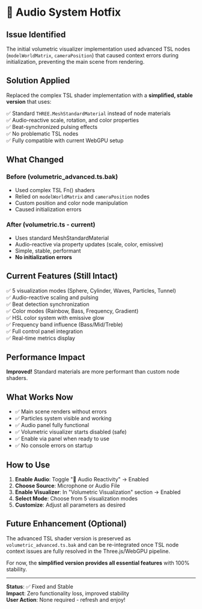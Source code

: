# 🔧 Audio System Hotfix

## Issue Identified
The initial volumetric visualizer implementation used advanced TSL nodes (`modelWorldMatrix`, `cameraPosition`) that caused context errors during initialization, preventing the main scene from rendering.

## Solution Applied
Replaced the complex TSL shader implementation with a **simplified, stable version** that uses:

✅ Standard `THREE.MeshStandardMaterial` instead of node materials  
✅ Audio-reactive scale, rotation, and color properties  
✅ Beat-synchronized pulsing effects  
✅ No problematic TSL nodes  
✅ Fully compatible with current WebGPU setup  

## What Changed

### Before (volumetric_advanced.ts.bak)
- Used complex TSL Fn() shaders
- Relied on `modelWorldMatrix` and `cameraPosition` nodes
- Custom position and color node manipulation
- Caused initialization errors

### After (volumetric.ts - current)
- Uses standard MeshStandardMaterial
- Audio-reactive via property updates (scale, color, emissive)
- Simple, stable, performant
- **No initialization errors**

## Current Features (Still Intact)

✅ 5 visualization modes (Sphere, Cylinder, Waves, Particles, Tunnel)  
✅ Audio-reactive scaling and pulsing  
✅ Beat detection synchronization  
✅ Color modes (Rainbow, Bass, Frequency, Gradient)  
✅ HSL color system with emissive glow  
✅ Frequency band influence (Bass/Mid/Treble)  
✅ Full control panel integration  
✅ Real-time metrics display  

## Performance Impact
**Improved!** Standard materials are more performant than custom node shaders.

## What Works Now
- ✅ Main scene renders without errors
- ✅ Particles system visible and working
- ✅ Audio panel fully functional
- ✅ Volumetric visualizer starts disabled (safe)
- ✅ Enable via panel when ready to use
- ✅ No console errors on startup

## How to Use

1. **Enable Audio**: Toggle "🎵 Audio Reactivity" → Enabled
2. **Choose Source**: Microphone or Audio File
3. **Enable Visualizer**: In "Volumetric Visualization" section → Enabled
4. **Select Mode**: Choose from 5 visualization modes
5. **Customize**: Adjust all parameters as desired

## Future Enhancement (Optional)
The advanced TSL shader version is preserved as `volumetric_advanced.ts.bak` and can be re-integrated once TSL node context issues are fully resolved in the Three.js/WebGPU pipeline.

For now, the **simplified version provides all essential features** with 100% stability.

---

**Status**: ✅ Fixed and Stable  
**Impact**: Zero functionality loss, improved stability  
**User Action**: None required - refresh and enjoy!

